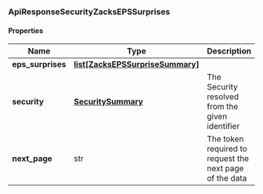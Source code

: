 

[//]: # (CLASS:ApiResponseSecurityZacksEPSSurprises)

[//]: # (KIND:object)

### ApiResponseSecurityZacksEPSSurprises

#### Properties

[//]: # (START_DEFINITION)

Name | Type | Description
------------ | ------------- | -------------
**eps_surprises** | [**list[ZacksEPSSurpriseSummary]**](ZacksEPSSurpriseSummary.md) |  &nbsp;
**security** | [**SecuritySummary**](SecuritySummary.md) | The Security resolved from the given identifier &nbsp;
**next_page** | str | The token required to request the next page of the data &nbsp;

[//]: # (END_DEFINITION)


[//]: # (CONTAINED_CLASS:ZacksEPSSurpriseSummary)


[//]: # (CONTAINED_CLASS:SecuritySummary)




